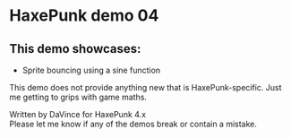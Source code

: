 HaxePunk demo 04
================

This demo showcases:
--------------------

* Sprite bouncing using a sine function

This demo does not provide anything new that is HaxePunk-specific.
Just me getting to grips with game maths.

Written by DaVince for HaxePunk 4.x  
Please let me know if any of the demos break or contain a mistake.

